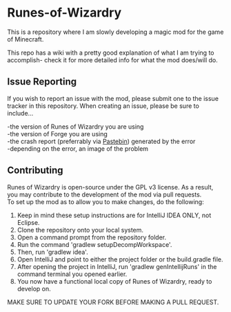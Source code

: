 Runes-of-Wizardry
=================

This is a repository where I am slowly developing a magic mod for the game of Minecraft.

This repo has a wiki with a pretty good explanation of what I am trying to accomplish- check it for more detailed info for what the mod does/will do.

Issue Reporting
----------------
If you wish to report an issue with the mod, please submit one to the issue tracker in this repository.  When creating an 
issue, please be sure to include...

-the version of Runes of Wizardry you are using<br />
-the version of Forge you are using<br />
-the crash report (preferrably via <a href="http://pastebin.com/">Pastebin</a>) generated by the error<br />
-depending on the error, an image of the problem<br />

Contributing
-------------
Runes of Wizardry is open-source under the GPL v3 license.  As a result, you may contribute to the development of the mod via pull requests.  
To set up the mod as to allow you to make changes, do the following:

1. Keep in mind these setup instructions are for IntelliJ IDEA ONLY, not Eclipse.
2. Clone the repository onto your local system.
3. Open a command prompt from the repository folder.
4. Run the command 'gradlew setupDecompWorkspace'.
5. Then, run 'gradlew idea'.
6. Open IntelliJ and point to either the project folder or the build.gradle file.
7. After opening the project in IntelliJ, run 'gradlew genIntellijRuns' in the command terminal you opened earlier.
8. You now have a functional local copy of Runes of Wizardry, ready to develop on.

MAKE SURE TO UPDATE YOUR FORK BEFORE MAKING A PULL REQUEST.